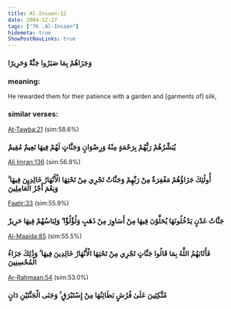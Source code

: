 ```yaml
---
title: Al-Insaan:12
date: 2004-12-27
tags: ["76 .Al-Insaan"]
hidemeta: true 
ShowPostNavLinks: true 
---
```

### وَجَزَاهُمْ بِمَا صَبَرُوا جَنَّةً وَحَرِيرًا
### meaning: 
He rewarded them for their patience with a garden and [garments of] silk,
### similar verses: 

[At-Tawba:21](/9/21) (sim:58.6%)

### يُبَشِّرُهُمْ رَبُّهُمْ بِرَحْمَةٍ مِنْهُ وَرِضْوَانٍ وَجَنَّاتٍ لَهُمْ فِيهَا نَعِيمٌ مُقِيمٌ

[Ali Imran:136](/3/136) (sim:56.9%)

### أُولَٰئِكَ جَزَاؤُهُمْ مَغْفِرَةٌ مِنْ رَبِّهِمْ وَجَنَّاتٌ تَجْرِي مِنْ تَحْتِهَا الْأَنْهَارُ خَالِدِينَ فِيهَا ۚ وَنِعْمَ أَجْرُ الْعَامِلِينَ

[Faatir:33](/35/33) (sim:55.9%)

### جَنَّاتُ عَدْنٍ يَدْخُلُونَهَا يُحَلَّوْنَ فِيهَا مِنْ أَسَاوِرَ مِنْ ذَهَبٍ وَلُؤْلُؤًا ۖ وَلِبَاسُهُمْ فِيهَا حَرِيرٌ

[Al-Maaida:85](/5/85) (sim:55.5%)

### فَأَثَابَهُمُ اللَّهُ بِمَا قَالُوا جَنَّاتٍ تَجْرِي مِنْ تَحْتِهَا الْأَنْهَارُ خَالِدِينَ فِيهَا ۚ وَذَٰلِكَ جَزَاءُ الْمُحْسِنِينَ

[Ar-Rahmaan:54](/55/54) (sim:53.0%)

### مُتَّكِئِينَ عَلَىٰ فُرُشٍ بَطَائِنُهَا مِنْ إِسْتَبْرَقٍ ۚ وَجَنَى الْجَنَّتَيْنِ دَانٍ
